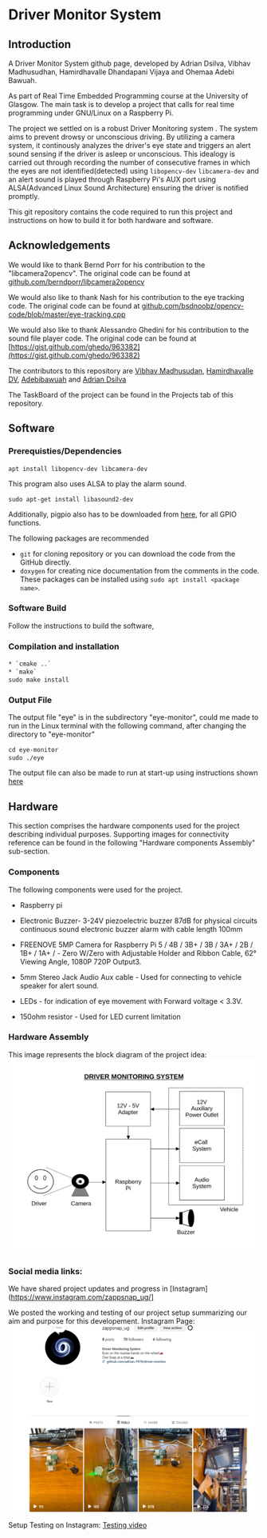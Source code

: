 # Driver Monitor System
## Introduction
A Driver Monitor System github page, developed by Adrian Dsilva, Vibhav Madhusudhan, Hamirdhavalle Dhandapani Vijaya and Ohemaa Adebi Bawuah.

As part of Real Time Embedded Programming course at the University of Glasgow. The main task is to develop a project that calls for real time programming under GNU/Linux on a Raspberry Pi. 

The project we settled on is a robust Driver Monitoring system . The system aims to prevent drowsy or unconscious driving. By utilizing a camera system, it continously analyzes the driver's eye state and triggers an alert sound sensing if the driver is asleep or unconscious. This idealogy is carried out through recording the number of consecutive frames in which the eyes are not identified(detected) using `libopencv-dev` `libcamera-dev` and an alert sound is played through Raspberry Pi's AUX port using ALSA(Advanced Linux Sound Architecture) ensuring the driver is notified promptly.

This git repository contains the code required to run this project and instructions on how to build it for both hardware and software.


## Acknowledgements
We would like to thank Bernd Porr for his contribution to the "libcamera2opencv".
The original code can be found at [github.com/berndporr/libcamera2opencv](github.com/berndporr/libcamera2opencv) 

We would also like to thank Nash for his contribution to the eye tracking code.
The original code can be found at [github.com/bsdnoobz/opencv-code/blob/master/eye-tracking.cpp](github.com/bsdnoobz/opencv-code/blob/master/eye-tracking.cpp) 

We would also like to thank Alessandro Ghedini for his contribution to the sound file player code.
The original code can be found at [https://gist.github.com/ghedo/963382](https://gist.github.com/ghedo/963382)

The contributors to this repository are [Vibhav Madhusudan](https://github.com/vibhavmadhusudhan99), [Hamirdhavalle DV](https://github.com/Hamirdhavalle-dv), [Adebibawuah](https://github.com/Adebibawuah) and [Adrian Dsilva](https://github.com/adrian-7979)

The TaskBoard of the project can be found in the Projects tab of this repository.
## Software
### Prerequisties/Dependencies

```
apt install libopencv-dev libcamera-dev
```

This program also uses ALSA to play the alarm sound.
```
sudo apt-get install libasound2-dev
```
Additionally, pigpio also has to be downloaded from [here](https://abyz.me.uk/rpi/pigpio/index.html), for all GPIO functions. 

The following packages are recommended
* `git` for cloning repository or you can download the code from the GitHub directly.
* `doxygen` for creating nice documentation from the comments in the code.
These packages can be installed using `sudo apt install <package name>`.

### Software Build
Follow the instructions to build the software,

### Compilation and installation

```
* `cmake ..`
* `make`
sudo make install
```

### Output File
The output file "eye" is in the subdirectory "eye-monitor",  could me made to run in the Linux terminal with the following command, after changing the directory to "eye-monitor"
```
cd eye-monitor
sudo ./eye
```
The output file can also be made to run at start-up using instructions shown [here](https://www.tutorialspoint.com/run-a-script-on-startup-in-linux#:~:text=Make%20the%20script%20file%20executable,scriptname%20defaults"%20in%20the%20terminal.)

## Hardware

This section comprises the hardware components used for the project describing individual purposes. Supporting images for connectivity reference can be found in the following "Hardware components Assembly" sub-section.

### Components
The following components were used for the project.

* Raspberry pi

* Electronic Buzzer- 3-24V piezoelectric buzzer 87dB for physical circuits continuous sound electronic buzzer alarm with cable length 100mm

* FREENOVE 5MP Camera for Raspberry Pi 5 / 4B / 3B+ / 3B / 3A+ / 2B / 1B+ / 1A+ / - Zero W/Zero with Adjustable Holder and Ribbon Cable, 62° Viewing Angle, 1080P 720P Output3.

* 5mm Stereo Jack Audio Aux cable - Used for connecting to vehicle speaker for alert sound.

* LEDs - for indication of eye movement with Forward voltage < 3.3V.

* 150ohm resistor - Used for LED current limitation

### Hardware Assembly

This image represents the block diagram of the project idea:
![plot](./materials/block_diagram.jpg)

 
### Social media links:
We have shared project updates and progress in [Instagram](https://www.instagram.com/zappsnap_ug/]

We posted the working and testing of our project setup summarizing our aim and purpose for this developement. 
Instagram Page: 
![plot](./materials/Instagram_page.png)

Setup Testing on Instagram:
[Testing video](./materials/)
